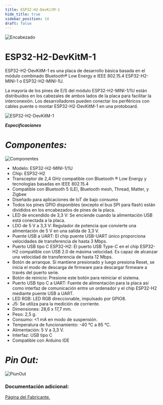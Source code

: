 ```yaml
---
title: ESP32-H2-DevKitM-1
hide_title: true
sidebar_position: 14
draft: false
---
```

![Encabezado](https://firebasestorage.googleapis.com/v0/b/modulo-b3e1a.appspot.com/o/General%2Fimagenes%2Flogo%20sena%202.png?alt=media&token=f8400ade-f50e-4175-8ff1-d69a8bc9a180&_gl=1*1b8f15f*_ga*MTE3MTQwMjUxOS4xNjk2MjYzMDI3*_ga_CW55HF8NVT*MTY5NjI3NDM1NS4yLjEuMTY5NjI3NTE4My4zMS4wLjA.)

# **ESP32-H2-DevKitM-1**

ESP32-H2-DevKitM-1 es una placa de desarrollo básica basada en el módulo combinado Bluetooth® Low Energy e IEEE 802.15.4 ESP32-H2-MINI-1 o ESP32-H2-MINI-1U.

La mayoría de los pines de E/S del módulo ESP32-H2-MINI-1/1U están distribuidos en los cabezales de ambos lados de la placa para facilitar la interconexión. Los desarrolladores pueden conectar los periféricos con cables puente o montar ESP32-H2-DevKitM-1 en una protoboard.

![ESP32-H2-DevKitM-1](https://firebasestorage.googleapis.com/v0/b/modulo-b3e1a.appspot.com/o/General%2Fimagenes%2FRepositorio%2Fesp32-h2-devkitm-1.png?alt=media&token=337b90cf-6b15-4cdc-9757-ff612dd35ff4)

***Especificaciones***

# ***Componentes:***

![Componentes](https://firebasestorage.googleapis.com/v0/b/modulo-b3e1a.appspot.com/o/General%2Fimagenes%2FRepositorio%2Fesp32-h2-devkitm-1_v1.2.png?alt=media&token=eeeee579-4bf9-404d-971a-2ac59ff58b14)

- Modelo: ESP32-H2-MINI-1/1U
- Chip: ESP32-H2
- Transceptor de 2,4 GHz compatible con Bluetooth ® Low Energy y tecnologías basadas en IEEE 802.15.4
- Compatible con Bluetooth 5 (LE), Bluetooth mesh, Thread, Matter, y Zigbee
- Diseñado para aplicaciones de IoT de bajo consumo
- Todos los pines GPIO disponibles (excepto el bus SPI para flash) están divididos en los encabezados de pines de la placa.
- LED de encendido de 3,3 V: Se enciende cuando la alimentación USB está conectada a la placa.
- LDO de 5 V a 3,3 V: Regulador de potencia que convierte una alimentación de 5 V en una salida de 3,3 V.
- Puente USB a UART: El chip puente USB-UART único proporciona velocidades de transferencia de hasta 3 Mbps.
- Puerto USB tipo C ESP32-H2: El puerto USB Type-C en el chip ESP32-H2 compatible con USB 2.0 de máxima velocidad. Es capaz de alcanzar una velocidad de transferencia de hasta 12 Mbps.
- Botón de arranque. Si mantiene presionado y luego presiona Reset, se inicia el modo de descarga de firmware para descargar firmware a través del puerto serie.
- Botón de reinicio: Presione este botón para reiniciar el sistema.
- Puerto USB tipo C a UART: Fuente de alimentación para la placa así como interfaz de comunicación entre un ordenador y el chip ESP32-H2 mediante puente USB a UART.
- LED RGB: LED RGB direccionable, impulsado por GPIO8.
- J5: Se utiliza para la medición de corriente.
- Dimensiones: 28,6 x 17,7 mm.
- Peso: 2,5 g.
- Consumo: <1 mA en modo de suspensión.
- Temperatura de funcionamiento: -40 °C a 85 °C.
- Alimentación: 5 V a 3,3 V.
- Interfaz: USB tipo C
-  Compatible con Arduino IDE

# ***Pin Out:***

![PiunOut](https://firebasestorage.googleapis.com/v0/b/modulo-b3e1a.appspot.com/o/General%2Fimagenes%2FRepositorio%2Fesp32-h2-devkitm-1-v1.2_pinlayout_20230911.png?alt=media&token=41e6558f-c9cd-43ef-b1d5-ebc5c84d1bc4)

### Documentación adicional:

[Página del Fabricante.](https://docs.espressif.com/projects/espressif-esp-dev-kits/en/latest/esp32h2/esp32-h2-devkitm-1/user_guide.html#getting-started)